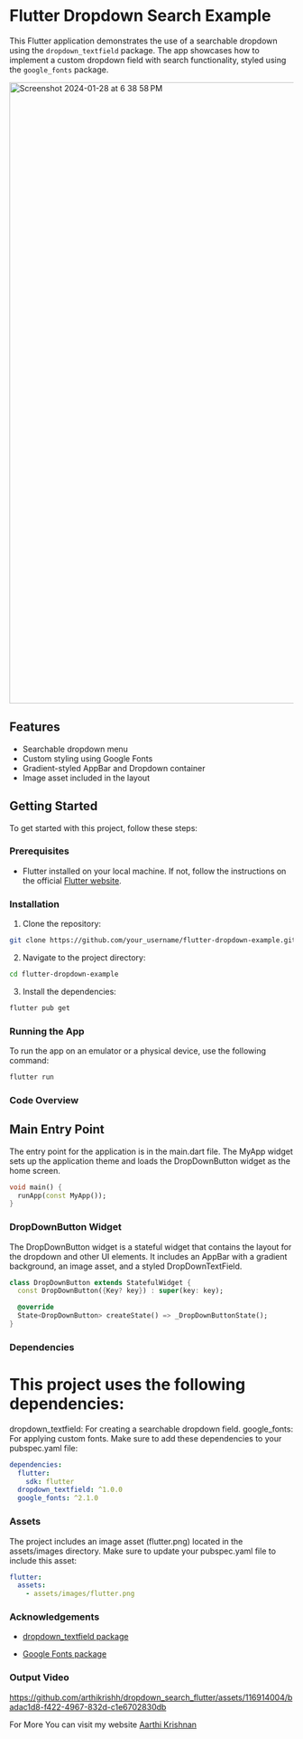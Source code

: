 # Flutter Dropdown Search Example

This Flutter application demonstrates the use of a searchable dropdown using the `dropdown_textfield` package. The app showcases how to implement a custom dropdown field with search functionality, styled using the `google_fonts` package.

<img width="1099" alt="Screenshot 2024-01-28 at 6 38 58 PM" src="https://github.com/arthikrishh/dropdown_search_flutter/assets/116914004/5c6ee56e-80e7-44a2-ac97-d295a3b871ff">

## Features

- Searchable dropdown menu
- Custom styling using Google Fonts
- Gradient-styled AppBar and Dropdown container
- Image asset included in the layout

## Getting Started

To get started with this project, follow these steps:

### Prerequisites

- Flutter installed on your local machine. If not, follow the instructions on the official [Flutter website](https://flutter.dev/docs/get-started/install).

### Installation

1. Clone the repository:

```sh
git clone https://github.com/your_username/flutter-dropdown-example.git
```

2. Navigate to the project directory:

```sh
cd flutter-dropdown-example

```

3. Install the dependencies:

```sh
flutter pub get
```

### Running the App

To run the app on an emulator or a physical device, use the following command:

```sh
flutter run
```

### Code Overview

## Main Entry Point

The entry point for the application is in the main.dart file. The MyApp widget sets up the application theme and loads the DropDownButton widget as the home screen.

```dart
void main() {
  runApp(const MyApp());
}
```

### DropDownButton Widget

The DropDownButton widget is a stateful widget that contains the layout for the dropdown and other UI elements. It includes an AppBar with a gradient background, an image asset, and a styled DropDownTextField.

```dart
class DropDownButton extends StatefulWidget {
  const DropDownButton({Key? key}) : super(key: key);

  @override
  State<DropDownButton> createState() => _DropDownButtonState();
}
```

### Dependencies

# This project uses the following dependencies:

dropdown_textfield: For creating a searchable dropdown field.
google_fonts: For applying custom fonts.
Make sure to add these dependencies to your pubspec.yaml file:

```yaml
dependencies:
  flutter:
    sdk: flutter
  dropdown_textfield: ^1.0.0
  google_fonts: ^2.1.0
```

### Assets

The project includes an image asset (flutter.png) located in the assets/images directory. Make sure to update your pubspec.yaml file to include this asset:

```yaml
flutter:
  assets:
    - assets/images/flutter.png
```

### Acknowledgements

   * [dropdown_textfield package](https://pub.dev/packages/dropdown_textfield)

   * [Google Fonts package](https://pub.dev/packages/google_fonts)

### Output Video

https://github.com/arthikrishh/dropdown_search_flutter/assets/116914004/badac1d8-f422-4967-832d-c1e6702830db

For More You can visit my website [Aarthi Krishnan](https://aarthikrishnan.com)

